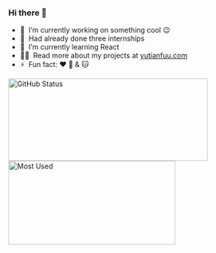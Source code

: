 ### Hi there 👋

<!--
**yutianfuu/yutianfuu** is a ✨ _special_ ✨ repository because its `README.md` (this file) appears on your GitHub profile.

Here are some ideas to get you started:

- 🔭 I’m currently working on ...
- 🌱 I’m currently learning ...
- 👯 I’m looking to collaborate on ...
- 🤔 I’m looking for help with ...
- 💬 Ask me about ...
- 📫 How to reach me: ...
- 😄 Pronouns: ...
- ⚡ Fun fact: ...
-->
- 🔭 &nbsp;I’m currently working on something cool :wink:
- 💼 &nbsp;Had already done three internships 
- 🌱 &nbsp;I’m currently learning React
- 👨‍💻 &nbsp;Read more about my projects at [yutianfuu.com](https://yutianfuu.github.io/PersonalWeb/)
- ⚡ &nbsp;Fun fact: :heart: :dog: & :cat:
<img  width = "400px" height = "165px" alt="GitHub Status"  src="https://bad-apple-github-readme.vercel.app/api?show_bg=1&username=yutianfuu" align="left"/> 
<!-- 
![Yutian's github stats](https://bad-apple-github-readme.vercel.app/api?show_bg=1&username=yutianfuu) </br> -->
 <img  width = "335px" height = "168px" alt="Most Used" src="https://bad-apple-github-readme.vercel.app/api/top-langs/?username=yutianfuu&layout=compact" align= "center"/>



